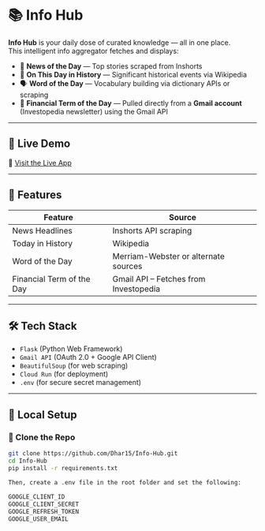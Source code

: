 # 📚 Info Hub

**Info Hub** is your daily dose of curated knowledge — all in one place.  
This intelligent info aggregator fetches and displays:

- 📰 **News of the Day** — Top stories scraped from Inshorts  
- 📜 **On This Day in History** — Significant historical events via Wikipedia  
- 🗣️ **Word of the Day** — Vocabulary building via dictionary APIs or scraping  
- 📘 **Financial Term of the Day** — Pulled directly from a **Gmail account** (Investopedia newsletter) using the Gmail API

---

## 🚀 Live Demo
🔗 [Visit the Live App](https://infohub-186959239227.asia-south1.run.app/)

---

## 🧩 Features

| Feature                  | Source                                 |
|--------------------------|----------------------------------------|
| News Headlines           | Inshorts API scraping                  |
| Today in History         | Wikipedia                              |
| Word of the Day          | Merriam-Webster or alternate sources   |
| Financial Term of the Day | Gmail API – Fetches from Investopedia |

---

## 🛠️ Tech Stack

- `Flask` (Python Web Framework)
- `Gmail API` (OAuth 2.0 + Google API Client)
- `BeautifulSoup` (for web scraping)
- `Cloud Run` (for deployment)
- `.env` (for secure secret management)

---

## 🧪 Local Setup

### 🔗 Clone the Repo

```bash
git clone https://github.com/Dhar15/Info-Hub.git
cd Info-Hub
pip install -r requirements.txt

Then, create a .env file in the root folder and set the following:
  
GOOGLE_CLIENT_ID
GOOGLE_CLIENT_SECRET
GOOGLE_REFRESH_TOKEN
GOOGLE_USER_EMAIL
